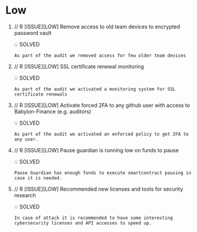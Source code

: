 # Low

1. // R [ISSUE][LOW] Remove access to old team devices to encrypted password vault
    <aside>
    💡 SOLVED
    
    </aside>
    
    ```
    As part of the audit we removed access for few older team devices
    ```

2. // R [ISSUE][LOW] SSL certificate renewal monitoring
    <aside>
    💡 SOLVED
    
    </aside>
    
    ```
    As part of the audit we activated a monitoring system for SSL certificate renewals
    ```

3. // R [ISSUE][LOW] Activate forced 2FA to any github user with access to Babylon-Finance (e.g. auditors)
    <aside>
    💡 SOLVED
    
    </aside>
    
    ```
    As part of the audit we activated an enforced policy to get 2FA to any user.
    ```
4. // R [ISSUE][LOW] Pause guardian is running low on funds to pause
    <aside>
    💡 SOLVED
    
    </aside>
    
    ```
    Pause Guardian has enough funds to execute smartcontract pausing in case it is needed.
    ```
5. // R [ISSUE][LOW] Recommended new licenses and tools for security research 
    <aside>
    💡 SOLVED
    
    </aside>
    
    ```
    In case of attack it is recommended to have some interesting cybersecurity licenses and API accesses to speed up.
    ```




